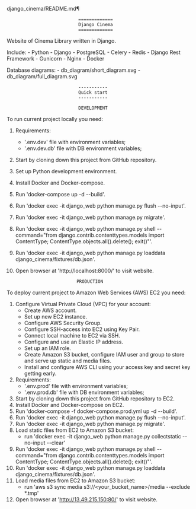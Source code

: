 django_cinema/README.md¶

                               =============
                               Django Cinema
                               =============

Website of Cinema Library written in Django.

Include:
    - Python
    - Django
    - PostgreSQL
    - Celery
    - Redis
    - Django Rest Framework
    - Gunicorn
    - Nginx
    - Docker

Database diagrams:
    - db_diagram/short_diagram.svg
    - db_diagram/full_diagram.svg


                               -----------
                               Quick start
                               -----------

                               DEVELOPMENT

To run current project locally you need:

1. Requirements:
   - '.env.dev' file with environment variables;
   - '.env.dev.db' file with DB environment variables;
2. Start by cloning down this project from GitHub repository.
3. Set up Python development environment.
4. Install Docker and Docker-compose.
5. Run 'docker-compose up -d --build'.
6. Run 'docker exec -it django_web python manage.py flush --no-input'.
7. Run 'docker exec -it django_web python manage.py migrate'.
8. Run 'docker exec -it django_web python manage.py shell
   --command="from django.contrib.contenttypes.models import ContentType;
   ContentType.objects.all().delete(); exit()"'.
9. Run 'docker exec -it django_web python manage.py loaddata
   django_cinema/fixtures/db.json'.
10. Open browser at 'http://localhost:8000/' to visit website.

                               PRODUCTION

To deploy current project to Amazon Web Services (AWS) EC2 you need:

1. Configure Virtual Private Cloud (VPC) for your account:
    - Create AWS account.
    - Set up new EC2 instance.
    - Configure AWS Security Group.
    - Configure SSH-access into EC2 using Key Pair.
    - Connect local machine to EC2 via SSH.
    - Configure and use an Elastic IP address.
    - Set up an IAM role.
    - Create Amazon S3 bucket, configure IAM user and group to store and
      serve up static and media files.
    - Install and configure AWS CLI using your access key and secret key
      getting early.
2. Requirements:
   - '.env.prod' file with environment variables;
   - '.env.prod.db' file with DB environment variables;
3. Start by cloning down this project from GitHub repository to EC2.
4. Install Docker and Docker-compose on EC2.
5. Run 'docker-compose -f docker-compose.prod.yml up -d --build'.
6. Run 'docker exec -it django_web python manage.py flush --no-input'.
7. Run 'docker exec -it django_web python manage.py migrate'.
8. Load static files from EC2 to Amazon S3 bucket:
   - run 'docker exec -it django_web python manage.py collectstatic --no-input --clear'
9. Run 'docker exec -it django_web python manage.py shell
   --command="from django.contrib.contenttypes.models import ContentType;
   ContentType.objects.all().delete(); exit()"'.
10. Run 'docker exec -it django_web python manage.py loaddata
    django_cinema/fixtures/db.json'.
11. Load media files from EC2 to Amazon S3 bucket:
    - run 'aws s3 sync media s3://<your_bucket_name>/media --exclude *.tmp'
12. Open browser at 'http://13.49.215.150:80/' to visit website.
